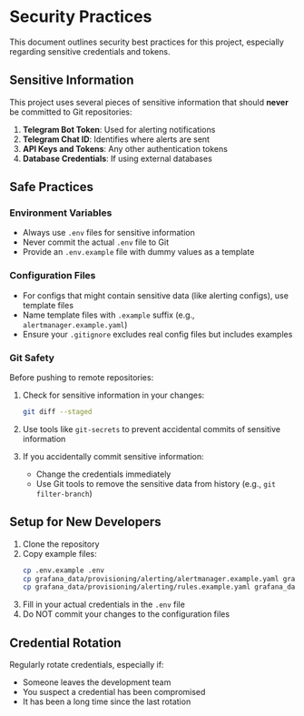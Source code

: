 # Security Practices

This document outlines security best practices for this project, especially regarding sensitive credentials and tokens.

## Sensitive Information

This project uses several pieces of sensitive information that should **never** be committed to Git repositories:

1. **Telegram Bot Token**: Used for alerting notifications
2. **Telegram Chat ID**: Identifies where alerts are sent
3. **API Keys and Tokens**: Any other authentication tokens
4. **Database Credentials**: If using external databases

## Safe Practices

### Environment Variables

- Always use `.env` files for sensitive information
- Never commit the actual `.env` file to Git
- Provide an `.env.example` file with dummy values as a template

### Configuration Files

- For configs that might contain sensitive data (like alerting configs), use template files
- Name template files with `.example` suffix (e.g., `alertmanager.example.yaml`)
- Ensure your `.gitignore` excludes real config files but includes examples

### Git Safety

Before pushing to remote repositories:

1. Check for sensitive information in your changes:

   ```bash
   git diff --staged
   ```

2. Use tools like `git-secrets` to prevent accidental commits of sensitive information

3. If you accidentally commit sensitive information:
   - Change the credentials immediately
   - Use Git tools to remove the sensitive data from history (e.g., `git filter-branch`)

## Setup for New Developers

1. Clone the repository
2. Copy example files:
   ```bash
   cp .env.example .env
   cp grafana_data/provisioning/alerting/alertmanager.example.yaml grafana_data/provisioning/alerting/alertmanager.yaml
   cp grafana_data/provisioning/alerting/rules.example.yaml grafana_data/provisioning/alerting/rules.yaml
   ```
3. Fill in your actual credentials in the `.env` file
4. Do NOT commit your changes to the configuration files

## Credential Rotation

Regularly rotate credentials, especially if:

- Someone leaves the development team
- You suspect a credential has been compromised
- It has been a long time since the last rotation

